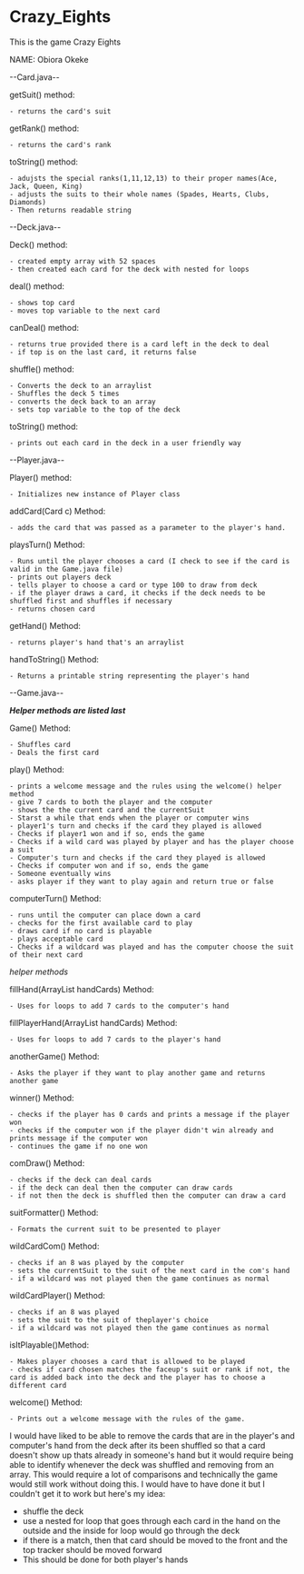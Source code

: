 # Crazy_Eights
This is the game Crazy Eights

NAME: Obiora Okeke

--Card.java--

getSuit() method:

    - returns the card's suit

getRank() method:

    - returns the card's rank

toString() method:

    - adujsts the special ranks(1,11,12,13) to their proper names(Ace, Jack, Queen, King)
    - adjusts the suits to their whole names (Spades, Hearts, Clubs, Diamonds)
    - Then returns readable string


--Deck.java--

Deck() method:

    - created empty array with 52 spaces
    - then created each card for the deck with nested for loops

deal() method:

    - shows top card 
    - moves top variable to the next card

canDeal() method:

    - returns true provided there is a card left in the deck to deal
    - if top is on the last card, it returns false

shuffle() method:

    - Converts the deck to an arraylist
    - Shuffles the deck 5 times 
    - converts the deck back to an array
    - sets top variable to the top of the deck

toString() method:

    - prints out each card in the deck in a user friendly way


--Player.java--

Player() method:

    - Initializes new instance of Player class

addCard(Card c) Method:

    - adds the card that was passed as a parameter to the player's hand.

playsTurn() Method:

    - Runs until the player chooses a card (I check to see if the card is valid in the Game.java file)
    - prints out players deck
    - tells player to choose a card or type 100 to draw from deck
    - if the player draws a card, it checks if the deck needs to be shuffled first and shuffles if necessary
    - returns chosen card

getHand() Method:

    - returns player's hand that's an arraylist

handToString() Method:

    - Returns a printable string representing the player's hand


--Game.java--

***Helper methods are listed last***

Game() Method:

    - Shuffles card
    - Deals the first card

play() Method:

    - prints a welcome message and the rules using the welcome() helper method
    - give 7 cards to both the player and the computer
    - shows the the current card and the currentSuit
    - Starst a while that ends when the player or computer wins
    - player1's turn and checks if the card they played is allowed
    - Checks if player1 won and if so, ends the game
    - Checks if a wild card was played by player and has the player choose a suit
    - Computer's turn and checks if the card they played is allowed
    - Checks if computer won and if so, ends the game
    - Someone eventually wins
    - asks player if they want to play again and return true or false

computerTurn() Method:

    - runs until the computer can place down a card
    - checks for the first available card to play
    - draws card if no card is playable
    - plays acceptable card
    - Checks if a wildcard was played and has the computer choose the suit of their next card

*helper methods*

fillHand(ArrayList handCards) Method:

    - Uses for loops to add 7 cards to the computer's hand

fillPlayerHand(ArrayList handCards) Method:

    - Uses for loops to add 7 cards to the player's hand

anotherGame() Method:

    - Asks the player if they want to play another game and returns another game

winner() Method:

    - checks if the player has 0 cards and prints a message if the player won
    - checks if the computer won if the player didn't win already and prints message if the computer won
    - continues the game if no one won

comDraw() Method:

    - checks if the deck can deal cards
    - if the deck can deal then the computer can draw cards
    - if not then the deck is shuffled then the computer can draw a card


suitFormatter() Method:

    - Formats the current suit to be presented to player

wildCardCom() Method:

    - checks if an 8 was played by the computer
    - sets the currentSuit to the suit of the next card in the com's hand
    - if a wildcard was not played then the game continues as normal

wildCardPlayer() Method:

    - checks if an 8 was played 
    - sets the suit to the suit of theplayer's choice
    - if a wildcard was not played then the game continues as normal

isItPlayable()Method:

    - Makes player chooses a card that is allowed to be played
    - checks if card chosen matches the faceup's suit or rank if not, the card is added back into the deck and the player has to choose a different card

welcome() Method:

    - Prints out a welcome message with the rules of the game.

I would have liked to be able to remove the cards that are in the player's and computer's hand from the deck after its been shuffled so that a card doesn't
show up thats already in someone's hand but it would require being able to identify whenever the deck was shuffled and removing from an array. This would 
require a lot of comparisons and technically the game would still work without doing this. I would have to have done it but I couldn't get it to work but 
here's my idea:

- shuffle the deck
- use a nested for loop that goes through each card in the hand on the outside and the inside for loop would go through the deck
- if there is a match, then that card should be moved to the front and the top tracker should be moved forward
- This should be done for both player's hands
